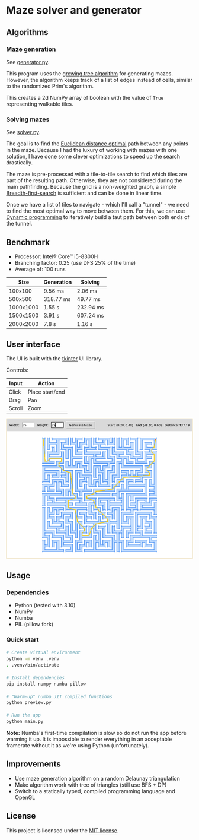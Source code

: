 # Maze solver and generator

## Algorithms

### Maze generation

See [generator.py](generator.py).

This program uses the [growing tree algorithm][1] for generating mazes. However,
the algorithm keeps track of a list of edges instead of cells, similar to the
randomized Prim's algorithm.

This creates a 2d NumPy array of boolean with the value of `True` representing
walkable tiles.

### Solving mazes

See [solver.py](solver.py).

The goal is to find the [Euclidean distance optimal][2] path between any points
in the maze. Because I had the luxury of working with mazes with one solution,
I have done some clever optimizations to speed up the search drastically.

The maze is pre-processed with a tile-to-tile search to find which tiles are
part of the resulting path. Otherwise, they are not considered during the main
pathfinding. Because the grid is a non-weighted graph, a simple
[Breadth-first-search][3] is sufficient and can be done in linear time.

Once we have a list of tiles to navigate - which I'll call a "tunnel" - we need
to find the most optimal way to move between them. For this, we can use
[Dynamic programming][4] to iteratively build a taut path between both ends of
the tunnel. 

## Benchmark

- Processor: Intel® Core™ i5-8300H
- Branching factor: 0.25 (use DFS 25% of the time)
- Average of: 100 runs

| Size      | Generation | Solving   |
| --------- | ---------- | --------- |
| 100x100   | 9.56 ms    | 2.06 ms   |
| 500x500   | 318.77 ms  | 49.77 ms  |
| 1000x1000 | 1.55 s     | 232.94 ms |
| 1500x1500 | 3.91 s     | 607.24 ms |
| 2000x2000 | 7.8 s      | 1.16 s    |

## User interface

The UI is built with the [tkinter][5] UI library.

Controls:

| Input  | Action          |
| ------ | --------------- |
| Click  | Place start/end |
| Drag   | Pan             |
| Scroll | Zoom            |

![](result.png)

## Usage

### Dependencies

- Python (tested with 3.10)
- NumPy
- Numba
- PIL (pillow fork)

### Quick start

```bash
# Create virtual environment
python -m venv .venv
. .venv/bin/activate

# Install dependencies
pip install numpy numba pillow

# "Warm-up" numba JIT compiled functions
python preview.py

# Run the app
python main.py
```

**Note:** Numba's first-time compilation is slow so do not run the app before
warming it up. It is impossible to render everything in an acceptable framerate
without it as we're using Python (unfortunately).

## Improvements

- Use maze generation algorithm on a random Delaunay triangulation
- Make algorithm work with tree of triangles (still use BFS + DP)
- Switch to a statically typed, compiled programming language and OpenGL

## License

This project is licensed under the [MIT license](LICENSE).

[//]: # (References)
[1]: <https://weblog.jamisbuck.org/2011/1/27/mhze-generation-growing-tree-algorithm>
[2]: <https://en.wikipedia.org/wiki/Any-angle_path_planning>
[3]: <https://en.wikipedia.org/wiki/Breadth-first_search>
[4]: <https://en.wikipedia.org/wiki/Dynamic_programming>
[5]: <https://docs.python.org/library/tkinter.html>
